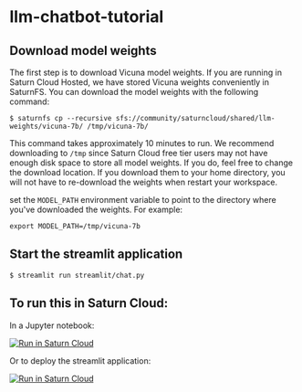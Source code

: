 # llm-chatbot-tutorial

## Download model weights

The first step is to download Vicuna model weights. If you are running in Saturn Cloud Hosted, we have stored Vicuna weights conveniently in SaturnFS. You can download the model weights with the following command:

`$ saturnfs cp --recursive sfs://community/saturncloud/shared/llm-weights/vicuna-7b/ /tmp/vicuna-7b/`

This command takes approximately 10 minutes to run. We recommend downloading to `/tmp` since Saturn Cloud free tier users may not have enough disk space to store all model weights. If you do, feel free to change the download location. If you download them to your home directory, you will not have to re-download the weights when restart your workspace.

set the `MODEL_PATH` environment variable to point to the directory where you've downloaded the weights. For example:

`export MODEL_PATH=/tmp/vicuna-7b`

## Start the streamlit application

`$ streamlit run streamlit/chat.py`


## To run this in Saturn Cloud:

In a Jupyter notebook:

[![Run in Saturn Cloud](https://saturncloud.io/images/embed/run-in-saturn-cloud.svg)](https://app.community.saturnenterprise.io/dash/o/community/resources?templateId=9926e5ceb5ea44248babd3217f95e45b)

Or to deploy the streamlit application:

[![Run in Saturn Cloud](https://saturncloud.io/images/embed/run-in-saturn-cloud.svg)](https://app.community.saturnenterprise.io/dash/o/community/resources?templateId=b66bf80f75154deea4800febdafbdbb3)
